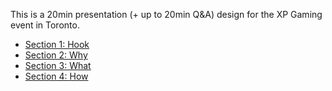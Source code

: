 This is a 20min presentation (+ up to 20min Q&A) design for the XP Gaming event in Toronto.

- [Section 1: Hook](section_1_Hook/section_1_Hook.md)
- [Section 2: Why](section_2_Why/section_2_Why.md)
- [Section 3: What](section_3_What/section_3_What.md)
- [Section 4: How](section_4_How/section_4_How.md)
